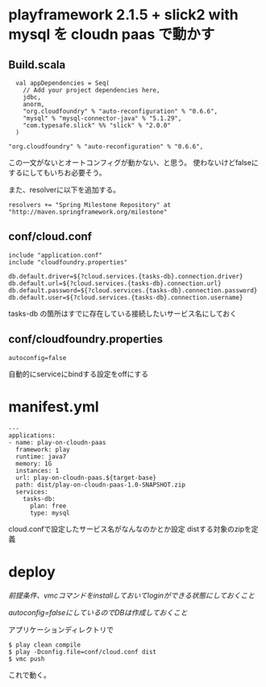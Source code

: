 # playframework 2.1.5 + slick2 with mysql を cloudn paas で動かす

## Build.scala

```
  val appDependencies = Seq(
    // Add your project dependencies here,
    jdbc,
    anorm,
    "org.cloudfoundry" % "auto-reconfiguration" % "0.6.6",
    "mysql" % "mysql-connector-java" % "5.1.29",
    "com.typesafe.slick" %% "slick" % "2.0.0"
  )
```

```
"org.cloudfoundry" % "auto-reconfiguration" % "0.6.6",
```

この一文がないとオートコンフィグが動かない、と思う。
使わないけどfalseにするにしてもいちお必要そう。

また、resolverに以下を追加する。

```
resolvers += "Spring Milestone Repository" at "http://maven.springframework.org/milestone"
```


## conf/cloud.conf

````
include "application.conf"
include "cloudfoundry.properties"

db.default.driver=${?cloud.services.{tasks-db}.connection.driver}
db.default.url=${?cloud.services.{tasks-db}.connection.url}
db.default.password=${?cloud.services.{tasks-db}.connection.password}
db.default.user=${?cloud.services.{tasks-db}.connection.username}
````

tasks-db の箇所はすでに存在している接続したいサービス名にしておく

## conf/cloudfoundry.properties

```
autoconfig=false
```

自動的にserviceにbindする設定をoffにする


# manifest.yml

```
---
applications:
- name: play-on-cloudn-paas
  framework: play
  runtime: java7
  memory: 1G
  instances: 1
  url: play-on-cloudn-paas.${target-base}
  path: dist/play-on-cloudn-paas-1.0-SNAPSHOT.zip
  services:
    tasks-db:
      plan: free
      type: mysql
```

cloud.confで設定したサービス名がなんなのかとか設定
distする対象のzipを定義

# deploy

*前提条件、vmcコマンドをinstallしておいてloginができる状態にしておくこと*

*autoconfig=falseにしているのでDBは作成しておくこと*

アプリケーションディレクトリで

````
$ play clean compile
$ play -Dconfig.file=conf/cloud.conf dist
$ vmc push
````

これで動く。

